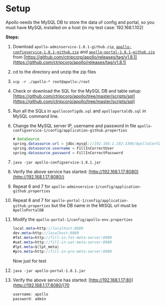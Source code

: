 # Setup

Apollo needs the MySQL DB to store the data of config and portal, so you must have MySQL installed on a host (in my test case: 192.168.1.102)

**Steps:**

1. Download `apollo-adminservice-1.8.1-github.zip`, [`apollo-configservice-1.8.1-github.zip`](http://apollo-configservice-1.8.1-github.zip) and [`apollo-portal-1.8.1-github.zip`](http://apollo-portal-1.8.1-github.zip) from [https://github.com/ctripcorp/apollo/releases/tag/v1.8.1](https://github.com/ctripcorp/apollo/releases/tag/v1.8.1)
2. cd to the directory and unzip the zip files
3. `scp -r ./apollo-* root@apollo:/root`
4. Check or download the SQL for the MySQL DB and table setup: [https://github.com/ctripcorp/apollo/tree/master/scripts/sql](https://github.com/ctripcorp/apollo/tree/master/scripts/sql)
5. Run all the SQLs in `apolloconfigdb.sql` and `apolloportaldb.sql` in MySQL command line. 
6. Change the MySQL server IP, username and password in file `apollo-configservice-1/config/application-github.properties`

    ```java
    # DataSource
    spring.datasource.url = jdbc:mysql://192.168.1.102:3306/ApolloConfigDB?characterEncoding=utf8
    spring.datasource.username = FillInCorrectUser
    spring.datasource.password = FillInCorrectPassword
    ```

7. `java -jar apollo-configservice-1.8.1.jar`
8. Verify the above service has started: [http://192.168.1.17:8080](http://192.168.1.17:8080/)
9. Repeat 6 and 7 for `apollo-adminservice-1/config/application-github.properties`
10. Repeat 6 and 7 for `apollo-portal-1/config/application-github.properties` but the DB name in the MtSQL url must be `ApolloPortalDB`
11. Modify the `apollo-portal-1/config/apollo-env.properties` 

    ```java
    local.meta=http://localhost:8080
    dev.meta=http://localhost:8080
    #fat.meta=http://fill-in-fat-meta-server:8080
    #uat.meta=http://fill-in-uat-meta-server:8080
    #lpt.meta=${lpt_meta}
    #pro.meta=http://fill-in-pro-meta-server:8080
    ```

    Now just for test

12. `java -jar apollo-portal-1.8.1.jar`
13. Verify the above service has started: [http://192.168.1.17:80](http://192.168.1.17:8080/)70

    ```java
    username: apollo
    password: admin
    ```